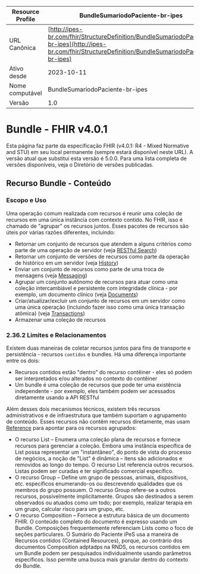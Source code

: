 | Resource Profile                     | BundleSumariodoPaciente-br-ipes                                                      |
|--------------------------------------|-----------------------------------------------------------------------------------|
| URL Canônica                        | [http://ipes-br.com/fhir/StructureDefinition/BundleSumariodoPaciente-br-ipes](http://ipes-br.com/fhir/StructureDefinition/BundleSumariodoPaciente-br-ipes) |
| Ativo desde                          | 2023-10-11                                                                        |
| Nome computável                      | BundleSumariodoPaciente-br-ipes                                                     |
| Versão                               | 1.0                                                                               |

# Bundle - FHIR v4.0.1

Esta página faz parte da especificação FHIR (v4.0.1: R4 - Mixed Normative and STU) em seu local permanente (sempre estará disponível neste URL). A versão atual que substitui esta versão é 5.0.0. Para uma lista completa de versões disponíveis, veja o Diretório de versões publicadas.

## Recurso Bundle - Conteúdo

### Escopo e Uso

Uma operação comum realizada com recursos é reunir uma coleção de recursos em uma única instância com contexto contido. No FHIR, isso é chamado de "agrupar" os recursos juntos. Esses pacotes de recursos são úteis por várias razões diferentes, incluindo:

- Retornar um conjunto de recursos que atendem a alguns critérios como parte de uma operação de servidor (veja [RESTful Search](https://www.hl7.org/fhir/search.html))
- Retornar um conjunto de versões de recursos como parte da operação de histórico em um servidor (veja [History](https://www.hl7.org/fhir/history.html))
- Enviar um conjunto de recursos como parte de uma troca de mensagens (veja [Messaging](https://www.hl7.org/fhir/messaging.html))
- Agrupar um conjunto autônomo de recursos para atuar como uma coleção intercambiável e persistente com integridade clínica - por exemplo, um documento clínico (veja [Documents](https://www.hl7.org/fhir/documents.html))
- Criar/atualizar/excluir um conjunto de recursos em um servidor como uma única operação (incluindo fazer isso como uma única transação atômica) (veja [Transactions](https://www.hl7.org/fhir/transactions.html))
- Armazenar uma coleção de recursos

### 2.36.2 Limites e Relacionamentos

Existem duas maneiras de coletar recursos juntos para fins de transporte e persistência - recursos `contidos` e bundles. Há uma diferença importante entre os dois:

- Recursos contidos estão "dentro" do recurso contêiner - eles só podem ser interpretados e/ou alterados no contexto do contêiner
- Um bundle é uma coleção de recursos que pode ter uma existência independente - por exemplo, eles também podem ser acessados diretamente usando a API RESTful

Além desses dois mecanismos técnicos, existem três recursos administrativos e de infraestrutura que também suportam o agrupamento de conteúdo. Esses recursos não contêm recursos diretamente, mas usam [Reference](https://www.hl7.org/fhir/references.html) para apontar para os recursos agrupados:

- O recurso List – Enumera uma coleção plana de recursos e fornece recursos para gerenciar a coleção. Embora uma instância específica de List possa representar um "instantâneo", do ponto de vista do processo de negócios, a noção de "List" é dinâmica – itens são adicionados e removidos ao longo do tempo. O recurso List referencia outros recursos. Listas podem ser curadas e ter significado comercial específico.
- O recurso Group – Define um grupo de pessoas, animais, dispositivos, etc. específicos enumerando-os ou descrevendo qualidades que os membros do grupo possuem. O recurso Group refere-se a outros recursos, possivelmente implicitamente. Grupos são destinados a serem observados ou atuados como um todo; por exemplo, realizar terapia em um grupo, calcular risco para um grupo, etc.
- O recurso Composition – Fornece a estrutura básica de um documento FHIR. O conteúdo completo do documento é expresso usando um Bundle. Composições frequentemente referenciam Lists como o foco de seções particulares.
O Sumário do Paciente iPeS usa a maneira de Recursos contidos (Contained Resources), porque,  ao contrário dos documentos Composition adptadps na RNDS, os recursos contidos em um Bundle podem ser pesquisados individualmente usando parâmetros específicos. Isso permite uma busca mais granular dentro do contexto do Bundle.


